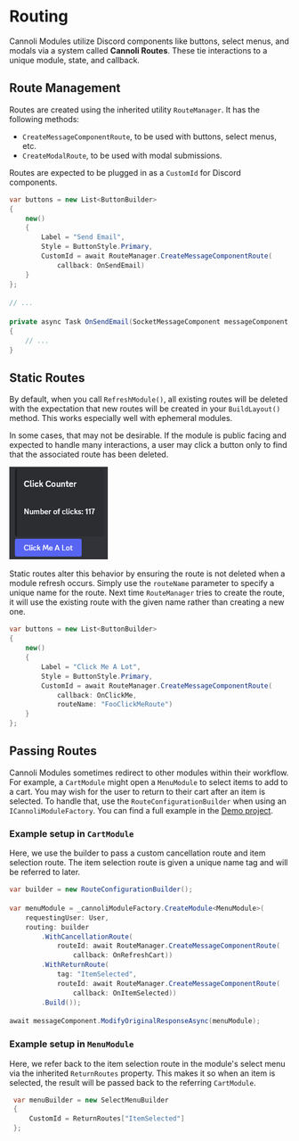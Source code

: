 # Routing

Cannoli Modules utilize Discord components like buttons, select menus, and modals via a system called **Cannoli Routes**. These tie interactions to a unique module, state, and callback.

## Route Management

Routes are created using the inherited utility `RouteManager`. It has the following methods:
- `CreateMessageComponentRoute`, to be used with buttons, select menus, etc.
- `CreateModalRoute`, to be used with modal submissions.

Routes are expected to be plugged in as a `CustomId` for Discord components.

```csharp
var buttons = new List<ButtonBuilder>
{
    new()
    {
        Label = "Send Email",
        Style = ButtonStyle.Primary,
        CustomId = await RouteManager.CreateMessageComponentRoute(
            callback: OnSendEmail)
    }
};

// ...

private async Task OnSendEmail(SocketMessageComponent messageComponent, CannoliRoute route)
{
    // ...
}
```

## Static Routes

By default, when you call `RefreshModule()`, all existing routes will be deleted with the expectation that new routes will be created in your `BuildLayout()` method. This works especially well with ephemeral modules.

In some cases, that may not be desirable. If the module is public facing and expected to handle many interactions, a user may click a button only to find that the associated route has been deleted.

![Example Module](../../images/ClickCounterExample.png "Example Module")

Static routes alter this behavior by ensuring the route is not deleted when a module refresh occurs. Simply use the `routeName` parameter to specify a unique name for the route. Next time `RouteManager` tries to create the route, it will use the existing route with the given name rather than creating a new one.

```csharp
var buttons = new List<ButtonBuilder>
{
    new()
    {
        Label = "Click Me A Lot",
        Style = ButtonStyle.Primary,
        CustomId = await RouteManager.CreateMessageComponentRoute(
            callback: OnClickMe,
            routeName: "FooClickMeRoute")
    }
};
```

## Passing Routes

Cannoli Modules sometimes redirect to other modules within their workflow. For example, a `CartModule` might open a `MenuModule` to select items to add to a cart. You may wish for the user to return to their cart after an item is selected. To handle that, use the `RouteConfigurationBuilder` when using an `ICannoliModuleFactory`. You can find a full example in the [Demo project](https://github.com/codethecodeman/CannoliKit/tree/main/Demo).

### Example setup in `CartModule`

Here, we use the builder to pass a custom cancellation route and item selection route. The item selection route is given a unique name tag and will be referred to later.

```csharp
var builder = new RouteConfigurationBuilder();

var menuModule = _cannoliModuleFactory.CreateModule<MenuModule>(
    requestingUser: User,
    routing: builder
        .WithCancellationRoute(
            routeId: await RouteManager.CreateMessageComponentRoute(
                callback: OnRefreshCart))
        .WithReturnRoute(
            tag: "ItemSelected",
            routeId: await RouteManager.CreateMessageComponentRoute(
                callback: OnItemSelected))
        .Build());

await messageComponent.ModifyOriginalResponseAsync(menuModule);
```

### Example setup in `MenuModule`

Here, we refer back to the item selection route in the module's select menu via the inherited `ReturnRoutes` property. This makes it so when an item is selected, the result will be passed back to the referring `CartModule`.

```csharp
 var menuBuilder = new SelectMenuBuilder
 {
     CustomId = ReturnRoutes["ItemSelected"]
 };
```